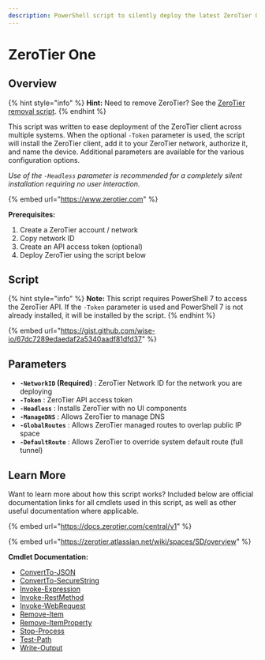 ```yaml
---
description: PowerShell script to silently deploy the latest ZeroTier One client.
---
```


# ZeroTier One

## Overview

{% hint style="info" %}
**Hint:** Need to remove ZeroTier? See the [ZeroTier removal script](../uninstallers/zerotier-one.md).
{% endhint %}

This script was written to ease deployment of the ZeroTier client across multiple systems. When the optional `-Token` parameter is used, the script will install the ZeroTier client, add it to your ZeroTier network, authorize it, and name the device. Additional parameters are available for the various configuration options.

_Use of the `-Headless` parameter is recommended for a completely silent installation requiring no user interaction._

{% embed url="https://www.zerotier.com" %}

**Prerequisites:**&#x20;

1. Create a ZeroTier account / network
2. Copy network ID
3. Create an API access token (optional)
4. Deploy ZeroTier using the script below

## Script

{% hint style="info" %}
**Note:** This script requires PowerShell 7 to access the ZeroTier API. If the `-Token` parameter is used and PowerShell 7 is not already installed, it will be installed by the script.
{% endhint %}

{% embed url="https://gist.github.com/wise-io/67dc7289edaedaf2a5340aadf81dfd37" %}

## Parameters

* **`-NetworkID` (Required)** : ZeroTier Network ID for the network you are deploying
* **`-Token`** : ZeroTier API access token
* **`-Headless`** : Installs ZeroTier with no UI components
* **`-ManageDNS`** : Allows ZeroTier to manage DNS
* **`-GlobalRoutes`** : Allows ZeroTier managed routes to overlap public IP space
* **`-DefaultRoute`** : Allows ZeroTier to override system default route (full tunnel)

## Learn More

Want to learn more about how this script works? Included below are official documentation links for all cmdlets used in this script, as well as other useful documentation where applicable.

{% embed url="https://docs.zerotier.com/central/v1" %}

{% embed url="https://zerotier.atlassian.net/wiki/spaces/SD/overview" %}

**Cmdlet Documentation:**

* [ConvertTo-JSON](https://docs.microsoft.com/en-us/powershell/module/microsoft.powershell.utility/convertto-json?view=powershell-7.2)
* [ConvertTo-SecureString](https://docs.microsoft.com/en-us/powershell/module/microsoft.powershell.security/convertto-securestring?view=powershell-7.2)
* [Invoke-Expression](https://docs.microsoft.com/en-us/powershell/module/microsoft.powershell.utility/invoke-expression?view=powershell-7.2)
* [Invoke-RestMethod​](https://docs.microsoft.com/en-us/powershell/module/microsoft.powershell.utility/invoke-restmethod?view=powershell-7.2)
* [Invoke-WebRequest](https://docs.microsoft.com/en-us/powershell/module/microsoft.powershell.utility/invoke-webrequest?view=powershell-5.1)
* [Remove-Item](https://docs.microsoft.com/en-us/powershell/module/microsoft.powershell.management/remove-item?view=powershell-5.1)
* [Remove-ItemProperty](https://docs.microsoft.com/en-us/powershell/module/microsoft.powershell.management/remove-itemproperty?view=powershell-7.2)
* [Stop-Process](https://docs.microsoft.com/en-us/powershell/module/microsoft.powershell.management/stop-process?view=powershell-7.2)
* [Test-Path](https://docs.microsoft.com/en-us/powershell/module/microsoft.powershell.management/test-path?view=powershell-7.2)
* [Write-Output](https://docs.microsoft.com/en-us/powershell/module/microsoft.powershell.utility/write-output?view=powershell-5.1)
